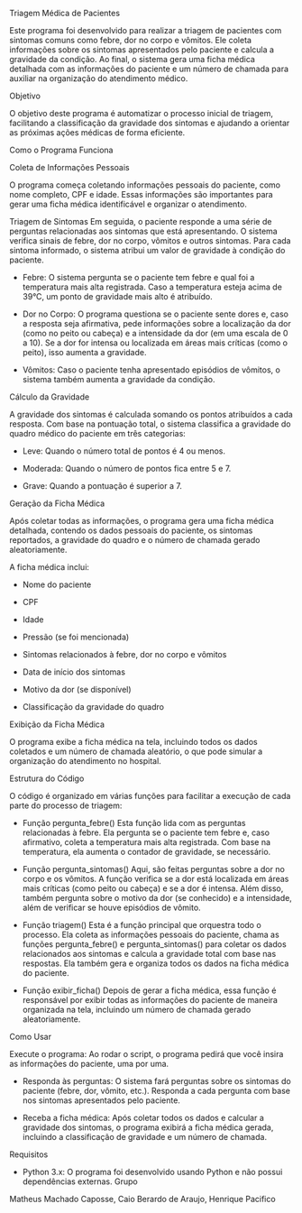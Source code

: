 Triagem Médica de Pacientes

Este programa foi desenvolvido para realizar a triagem de pacientes com sintomas comuns como febre, dor no corpo e vômitos. Ele coleta informações sobre os sintomas apresentados pelo paciente e calcula a gravidade da condição. Ao final, o sistema gera uma ficha médica detalhada com as informações do paciente e um número de chamada para auxiliar na organização do atendimento médico.

Objetivo

O objetivo deste programa é automatizar o processo inicial de triagem, facilitando a classificação da gravidade dos sintomas e ajudando a orientar as próximas ações médicas de forma eficiente.

Como o Programa Funciona

Coleta de Informações Pessoais

O programa começa coletando informações pessoais do paciente, como nome completo, CPF e idade. Essas informações são importantes para gerar uma ficha médica identificável e organizar o atendimento.

Triagem de Sintomas Em seguida, o paciente responde a uma série de perguntas relacionadas aos sintomas que está apresentando. O sistema verifica sinais de febre, dor no corpo, vômitos e outros sintomas. Para cada sintoma informado, o sistema atribui um valor de gravidade à condição do paciente.

- Febre: O sistema pergunta se o paciente tem febre e qual foi a temperatura mais alta registrada. Caso a temperatura esteja acima de 39°C, um ponto de gravidade mais alto é atribuído.

- Dor no Corpo: O programa questiona se o paciente sente dores e, caso a resposta seja afirmativa, pede informações sobre a localização da dor (como no peito ou cabeça) e a intensidade da dor (em uma escala de 0 a 10). Se a dor for intensa ou localizada em áreas mais críticas (como o peito), isso aumenta a gravidade.

- Vômitos: Caso o paciente tenha apresentado episódios de vômitos, o sistema também aumenta a gravidade da condição.

Cálculo da Gravidade

A gravidade dos sintomas é calculada somando os pontos atribuídos a cada resposta. Com base na pontuação total, o sistema classifica a gravidade do quadro médico do paciente em três categorias:

- Leve: Quando o número total de pontos é 4 ou menos.

- Moderada: Quando o número de pontos fica entre 5 e 7.

- Grave: Quando a pontuação é superior a 7.

Geração da Ficha Médica

Após coletar todas as informações, o programa gera uma ficha médica detalhada, contendo os dados pessoais do paciente, os sintomas reportados, a gravidade do quadro e o número de chamada gerado aleatoriamente.

A ficha médica inclui:

- Nome do paciente

- CPF

- Idade

- Pressão (se foi mencionada)

- Sintomas relacionados à febre, dor no corpo e vômitos

- Data de início dos sintomas

- Motivo da dor (se disponível)

- Classificação da gravidade do quadro

Exibição da Ficha Médica

O programa exibe a ficha médica na tela, incluindo todos os dados coletados e um número de chamada aleatório, o que pode simular a organização do atendimento no hospital.

Estrutura do Código

O código é organizado em várias funções para facilitar a execução de cada parte do processo de triagem:

- Função pergunta_febre() Esta função lida com as perguntas relacionadas à febre. Ela pergunta se o paciente tem febre e, caso afirmativo, coleta a temperatura mais alta registrada. Com base na temperatura, ela aumenta o contador de gravidade, se necessário.

- Função pergunta_sintomas() Aqui, são feitas perguntas sobre a dor no corpo e os vômitos. A função verifica se a dor está localizada em áreas mais críticas (como peito ou cabeça) e se a dor é intensa. Além disso, também pergunta sobre o motivo da dor (se conhecido) e a intensidade, além de verificar se houve episódios de vômito.

- Função triagem() Esta é a função principal que orquestra todo o processo. Ela coleta as informações pessoais do paciente, chama as funções pergunta_febre() e pergunta_sintomas() para coletar os dados relacionados aos sintomas e calcula a gravidade total com base nas respostas. Ela também gera e organiza todos os dados na ficha médica do paciente.

- Função exibir_ficha() Depois de gerar a ficha médica, essa função é responsável por exibir todas as informações do paciente de maneira organizada na tela, incluindo um número de chamada gerado aleatoriamente.

Como Usar

Execute o programa: Ao rodar o script, o programa pedirá que você insira as informações do paciente, uma por uma.

- Responda às perguntas: O sistema fará perguntas sobre os sintomas do paciente (febre, dor, vômito, etc.). Responda a cada pergunta com base nos sintomas apresentados pelo paciente.

- Receba a ficha médica: Após coletar todos os dados e calcular a gravidade dos sintomas, o programa exibirá a ficha médica gerada, incluindo a classificação de gravidade e um número de chamada.

Requisitos

- Python 3.x: O programa foi desenvolvido usando Python e não possui dependências externas.
Grupo

Matheus Machado Caposse, Caio Berardo de Araujo, Henrique Pacifico  